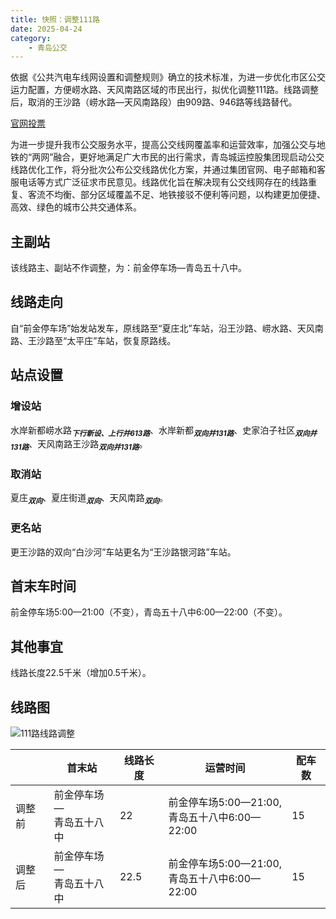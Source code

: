 ```yaml
---
title: 快照：调整111路
date: 2025-04-24
category:
    - 青岛公交
---
```


依据《公共汽电车线网设置和调整规则》确立的技术标准，为进一步优化市区公交运力配置，方便崂水路、天风南路区域的市民出行，拟优化调整111路。线路调整后，取消的王沙路（崂水路—天风南路段）由909路、946路等线路替代。

<!-- more -->

[官网投票](https://qdcykg.net/xlghDetails?newsId=1915260709986504704&newsType=xlgh&pageId=page_9lcfb1hq5)

为进一步提升我市公交服务水平，提高公交线网覆盖率和运营效率，加强公交与地铁的“两网”融合，更好地满足广大市民的出行需求，青岛城运控股集团现启动公交线路优化工作，将分批次公布公交线路优化方案，并通过集团官网、电子邮箱和客服电话等方式广泛征求市民意见。线路优化旨在解决现有公交线网存在的线路重复、客流不均衡、部分区域覆盖不足、地铁接驳不便利等问题，以构建更加便捷、高效、绿色的城市公共交通体系。

## 主副站

该线路主、副站不作调整，为：前金停车场—青岛五十八中。

## 线路走向

自“前金停车场”始发站发车，原线路至“夏庄北”车站，沿王沙路、崂水路、天风南路、王沙路至“太平庄”车站，恢复原路线。

## 站点设置

### 增设站

水岸新都崂水路<sub>**_下行新设、上行并613路_**</sub>、水岸新都<sub>**_双向并131路_**</sub>、史家泊子社区<sub>**_双向并131路_**</sub>、天风南路王沙路<sub>**_双向并131路_**</sub>。

### 取消站

夏庄<sub>**_双向_**</sub>、夏庄街道<sub>**_双向_**</sub>、天风南路<sub>**_双向_**</sub>。

### 更名站

更王沙路的双向“白沙河”车站更名为“王沙路银河路”车站。

## 首末车时间

前金停车场5:00—21:00（不变），青岛五十八中6:00—22:00（不变）。

## 其他事宜

线路长度22.5千米（增加0.5千米）。

## 线路图

![111路线路调整](https://www.qdcykg.com:9089/system/file/v1/downloadFile?fileId=1915259990843723776)

|      |首末站|线路长度|运营时间|配车数|
|------|------|-------|--------|-----|
|调整前|前金停车场—<br>青岛五十八中|22|前金停车场5:00—21:00,<br>青岛五十八中6:00—22:00|15|
|调整后|前金停车场—<br>青岛五十八中|22.5|前金停车场5:00—21:00,<br>青岛五十八中6:00—22:00|15|
